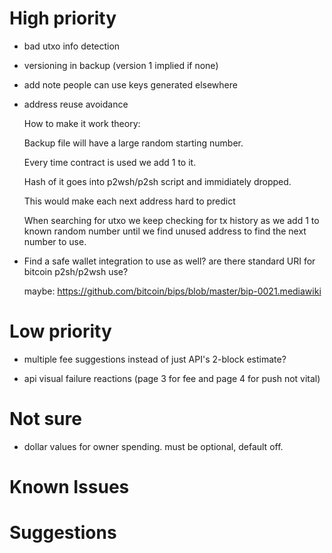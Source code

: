 # High priority

- bad utxo info detection

- versioning in backup (version 1 implied if none)

- add note people can use keys generated elsewhere

- address reuse avoidance

  How to make it work theory:

  Backup file will have a large random starting number.

  Every time contract is used we add 1 to it.

  Hash of it goes into p2wsh/p2sh script and immidiately dropped.

  This would make each next address hard to predict

  When searching for utxo we keep checking for tx history as we add 1 to known random number until we find unused address to find the next number to use.

- Find a safe wallet integration to use as well? are there standard URI for bitcoin p2sh/p2wsh use?

  maybe:
  https://github.com/bitcoin/bips/blob/master/bip-0021.mediawiki


# Low priority

- multiple fee suggestions instead of just API's 2-block estimate?

- api visual failure reactions (page 3 for fee and page 4 for push not vital)

# Not sure

- dollar values for owner spending. must be optional, default off.

# Known Issues

# Suggestions

